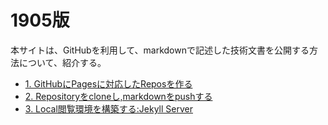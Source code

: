 # 1905版

本サイトは、GitHubを利用して、markdownで記述した技術文書を公開する方法について、紹介する。

* [1. GitHubにPagesに対応したReposを作る](./logs/1905-github-pages-with-jekyll-publishment.html)
* [2. Repositoryをcloneし,markdownをpushする](./logs/1905-clone-and-push-markdowns-for-jekyll-publishment.html)
* [3. Local閲覧環境を構築する:Jekyll Server](./logs/1905-github-pages-local-environment-with-jekyll.html)


